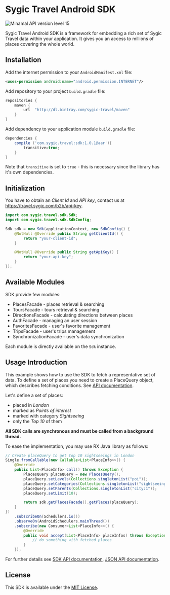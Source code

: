 # Sygic Travel Android SDK

![Minamal API version level 15](https://img.shields.io/badge/min_API_level-15_--_Android_4.0.3-green.svg)

Sygic Travel Android SDK is a framework for embedding a rich set of Sygic Travel data within your
application. It gives you an access to millions of places covering the whole world.


## Installation

Add the internet permission to your `AndroidManifest.xml` file:
```xml
<uses-permission android:name="android.permission.INTERNET"/>
```

Add repository to your project `build.gradle` file:
```gradle
repositories {
	maven {
		url  "http://dl.bintray.com/sygic-travel/maven"
	}
}
```

Add dependency to your application module `build.gradle` file:
```gradle
dependencies {
	compile ('com.sygic.travel:sdk:1.0.1@aar'){
		transitive=true;
	}
}
```
Note that `transitive` is set to `true` - this is necessary since the library has it's own dependencies.

## Initialization

You have to obtain an *Client Id* and *API key*, contact us at https://travel.sygic.com/b2b/api-key.

```java
import com.sygic.travel.sdk.Sdk;
import com.sygic.travel.sdk.SdkConfig;

Sdk sdk = new Sdk(applicationContext, new SdkConfig() {
    @NotNull @Override public String getClientId() {
        return "your-client-id";
    }

    @NotNull @Override public String getApiKey() {
        return "your-api-key";
    }
});
```

## Available Modules

SDK provide few modules:

- PlacesFacade - places retrieval & searching
- ToursFacade - tours retrieval & searching
- DirectionsFacade - calculating directions between places
- AuthFacade - managing an user session
- FavoritesFacade - user's favorite management
- TripsFacade - user's trips management
- SynchronizationFacade - user's data synchronization

Each module is directly available on the `Sdk` instance.

## Usage Introduction

This example shows how to use the SDK to fetch a representative set of data. To define a set of places
you need to create a PlaceQuery object, which describes fetching conditions.
See [API documentation](http://docs.sygictravelapi.com/1.0/#section-places).

Let's define a set of places:

- placed in _London_
- marked as _Points of interest_
- marked with category _Sightseeing_
- only the _Top 10_ of them

**All SDK calls are synchronous and must be called from a background thread.**

To ease the implementation, you may use RX Java library as follows:

```java
// Create placeQuery to get top 10 sightseeings in London
Single.fromCallable(new Callable<List<PlaceInfo>>() {
    @Override
    public List<PlaceInfo> call() throws Exception {
        PlacesQuery placeQuery = new PlacesQuery();
        placeQuery.setLevels(Collections.singletonList("poi"));
        placeQuery.setCategories(Collections.singletonList("sightseeing"));
        placeQuery.setParents(Collections.singletonList("city:1"));
        placeQuery.setLimit(10);

        return sdk.getPlacesFacade().getPlaces(placeQuery);
    }
})
    .subscribeOn(Schedulers.io())
    .observeOn(AndroidSchedulers.mainThread())
    .subscribe(new Consumer<List<PlaceInfo>>() {
        @Override
        public void accept(List<PlaceInfo> placeInfos) throws Exception {
            // do something with fetched places
        }
    });
```

For further details see [SDK API documentation](http://docs.sygictravelapi.com/android-sdk/1.0.1), [JSON API documentation](http://docs.sygictravelapi.com/).


## License

This SDK is available under the [MIT License](http://www.opensource.org/licenses/mit-license.php).

